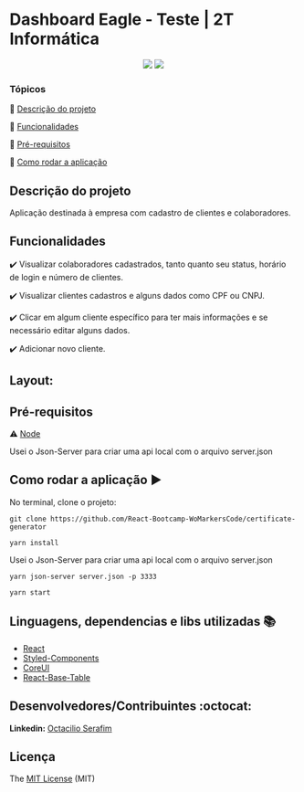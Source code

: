 <h1>Dashboard Eagle - Teste | 2T Informática</h1>

<p align="center">
  <img src="https://img.shields.io/static/v1?label=react&message=framework&color=blue&style=for-the-badge&logo=REACT"/>
   <img src="http://img.shields.io/static/v1?label=STATUS&message=CONCLUIDO&color=GREEN&style=for-the-badge"/>
</p>


### Tópicos

:small_blue_diamond: [Descrição do projeto](#descrição-do-projeto)

:small_blue_diamond: [Funcionalidades](#funcionalidades)

:small_blue_diamond: [Pré-requisitos](#pré-requisitos)

:small_blue_diamond: [Como rodar a aplicação](#como-rodar-a-aplicação-arrow_forward)


## Descrição do projeto

<p align="justify">
  Aplicação destinada à empresa com cadastro de clientes e colaboradores.
</p>

## Funcionalidades

:heavy_check_mark:   Visualizar colaboradores cadastrados, tanto quanto seu status, horário de login e número de clientes.

:heavy_check_mark:  Visualizar clientes cadastros e alguns dados como CPF ou CNPJ.

:heavy_check_mark:  Clicar em algum cliente específico para ter mais informações e se necessário editar alguns dados.

:heavy_check_mark:  Adicionar novo cliente.

## Layout:


## Pré-requisitos

:warning: [Node](https://nodejs.org/en/download/)

Usei o Json-Server para criar uma api local com o arquivo server.json


## Como rodar a aplicação :arrow_forward:

No terminal, clone o projeto:

```
git clone https://github.com/React-Bootcamp-WoMarkersCode/certificate-generator
```
```
yarn install
```

Usei o Json-Server para criar uma api local com o arquivo server.json

```
yarn json-server server.json -p 3333
```
```
yarn start
```

## Linguagens, dependencias e libs utilizadas :books:

- [React](https://pt-br.reactjs.org/docs/create-a-new-react-app.html)
- [Styled-Components](https://react-pdf.org/)
- [CoreUI](https://coreui.io/)
- [React-Base-Table](https://autodesk.github.io/react-base-table/)


## Desenvolvedores/Contribuintes :octocat:

**Linkedin:** [Octacilio Serafim](https://linkedin/in/octacilio-serafim)


## Licença

The [MIT License]() (MIT)
